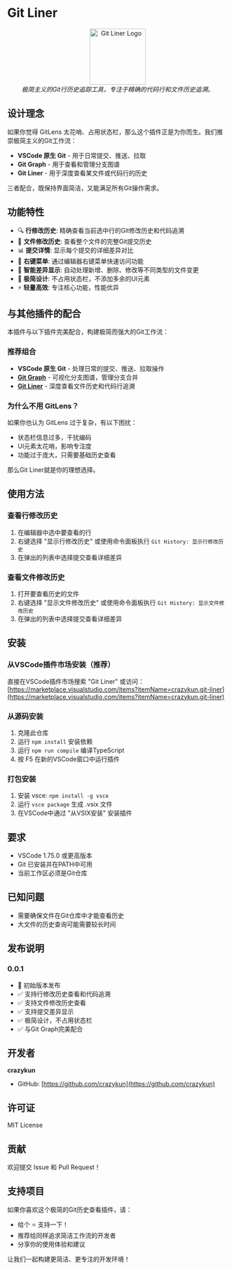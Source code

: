# Git Liner

<div align="center">
  <img src="https://raw.githubusercontent.com/crazykun/git-history-viewer/refs/heads/main/src/logo_optimized.png" alt="Git Liner Logo" width="128" height="128">
  <br>
  <em>极简主义的Git行历史追踪工具，专注于精确的代码行和文件历史追溯。</em>
</div>

## 设计理念

如果你觉得 GitLens 太花哨、占用状态栏，那么这个插件正是为你而生。我们推崇极简主义的Git工作流：

- **VSCode 原生 Git** - 用于日常提交、推送、拉取
- **Git Graph** - 用于查看和管理分支图谱  
- **Git Liner** - 用于深度查看某文件或代码行的历史

三者配合，既保持界面简洁，又能满足所有Git操作需求。

## 功能特性

- 🔍 **行修改历史**: 精确查看当前选中行的Git修改历史和代码追溯
- 📁 **文件修改历史**: 查看整个文件的完整Git提交历史  
- 📊 **提交详情**: 显示每个提交的详细差异对比
- 🎯 **右键菜单**: 通过编辑器右键菜单快速访问功能
- 🚀 **智能差异显示**: 自动处理新增、删除、修改等不同类型的文件变更
- 🎨 **极简设计**: 不占用状态栏，不添加多余的UI元素
- ⚡ **轻量高效**: 专注核心功能，性能优异

## 与其他插件的配合

本插件与以下插件完美配合，构建极简而强大的Git工作流：

### 推荐组合
- **VSCode 原生 Git** - 处理日常的提交、推送、拉取操作
- **[Git Graph](https://marketplace.visualstudio.com/items?itemName=mhutchie.git-graph)** - 可视化分支图谱，管理分支合并
- **[Git Liner](https://marketplace.visualstudio.com/items?itemName=crazykun.git-liner)** - 深度查看文件历史和代码行追溯

### 为什么不用 GitLens？
如果你也认为 GitLens 过于复杂，有以下困扰：
- 状态栏信息过多，干扰编码
- UI元素太花哨，影响专注度  
- 功能过于庞大，只需要基础历史查看

那么Git Liner就是你的理想选择。

## 使用方法

### 查看行修改历史
1. 在编辑器中选中要查看的行
2. 右键选择 "显示行修改历史" 或使用命令面板执行 `Git History: 显示行修改历史`
3. 在弹出的列表中选择提交查看详细差异

### 查看文件修改历史  
1. 打开要查看历史的文件
2. 右键选择 "显示文件修改历史" 或使用命令面板执行 `Git History: 显示文件修改历史`
3. 在弹出的列表中选择提交查看详细差异

## 安装

### 从VSCode插件市场安装（推荐）
直接在VSCode插件市场搜索 "Git Liner" 或访问：
[https://marketplace.visualstudio.com/items?itemName=crazykun.git-liner](https://marketplace.visualstudio.com/items?itemName=crazykun.git-liner)

### 从源码安装
1. 克隆此仓库
2. 运行 `npm install` 安装依赖
3. 运行 `npm run compile` 编译TypeScript
4. 按 F5 在新的VSCode窗口中运行插件

### 打包安装
1. 安装 vsce: `npm install -g vsce`
2. 运行 `vsce package` 生成 .vsix 文件
3. 在VSCode中通过 "从VSIX安装" 安装插件

## 要求

- VSCode 1.75.0 或更高版本
- Git 已安装并在PATH中可用
- 当前工作区必须是Git仓库

## 已知问题

- 需要确保文件在Git仓库中才能查看历史
- 大文件的历史查询可能需要较长时间

## 发布说明

### 0.0.1
- 🎉 初始版本发布
- ✅ 支持行修改历史查看和代码追溯
- ✅ 支持文件修改历史查看
- ✅ 支持提交差异显示
- ✅ 极简设计，不占用状态栏
- ✅ 与Git Graph完美配合

## 开发者

**crazykun**
- GitHub: [https://github.com/crazykun](https://github.com/crazykun)

## 许可证

MIT License

## 贡献

欢迎提交 Issue 和 Pull Request！

## 支持项目

如果你喜欢这个极简的Git历史查看插件，请：
- 给个 ⭐️ 支持一下！
- 推荐给同样追求简洁工作流的开发者
- 分享你的使用体验和建议

让我们一起构建更简洁、更专注的开发环境！